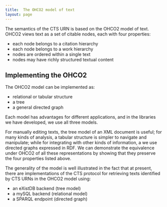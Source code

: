 ```yaml
---
title:  The OHCO2 model of text
layout: page
---
```


The semantics of the CTS URN is based on the OHCO2 model of text.  OHCO2 views text as a set of citable nodes, each with four properties:

- each node belongs to a citation hierarchy
- each node belongs to a work hierarchy
- nodes are ordered within a single text
- nodes may have richly structured textual content


## Implementing the OHCO2 ##


The OHCO2 model can be  implemented as:

- relational or tabular structure
-  a tree
- a general directed graph


Each model has advantages for different applications, and in the libraries we have developed, we use all three models.

For manually editing texts, the tree model of an XML document is useful;  for many kinds of analysis, a tabular structure is simpler to navigate and manipulate; while for integrating with other kinds of information, a we use directed graphs expressed in RDF.  We can demonstrate the equivalence under OHCO2 of all these representations by showing that they preserve the four properties listed above.

The generality of the model is well illustrated in the fact that at present, there are implementations of the CTS protocol for retrieving texts identified by CTS URNs in the OHCO2 model using:

- an eXistDB backend (tree model)
- a mySQL backend (relational model)
- a SPARQL endpoint (directed graph)

